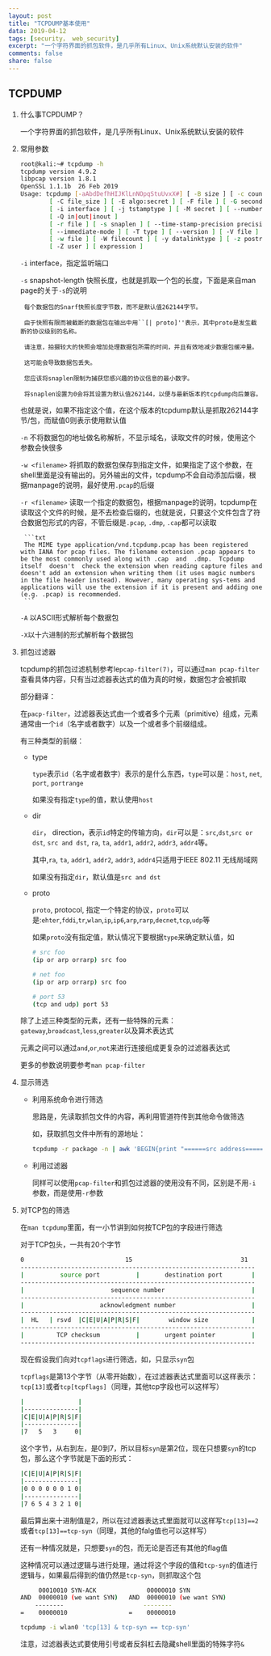 ```yaml
---
layout: post
title: "TCPDUMP基本使用"
data: 2019-04-12
tags: [security， web_security]
excerpt: "一个字符界面的抓包软件，是几乎所有Linux、Unix系统默认安装的软件"
comments: false
share: false
---
```


## TCPDUMP

1. 什么事TCPDUMP？

    一个字符界面的抓包软件，是几乎所有Linux、Unix系统默认安装的软件

2. 常用参数

    ```bash
    root@kali:~# tcpdump -h
    tcpdump version 4.9.2
    libpcap version 1.8.1
    OpenSSL 1.1.1b  26 Feb 2019
    Usage: tcpdump [-aAbdDefhHIJKlLnNOpqStuUvxX#] [ -B size ] [ -c count ]
            [ -C file_size ] [ -E algo:secret ] [ -F file ] [ -G seconds ]
            [ -i interface ] [ -j tstamptype ] [ -M secret ] [ --number ]
            [ -Q in|out|inout ]
            [ -r file ] [ -s snaplen ] [ --time-stamp-precision precision ]
            [ --immediate-mode ] [ -T type ] [ --version ] [ -V file ]
            [ -w file ] [ -W filecount ] [ -y datalinktype ] [ -z postrotate-command ]
            [ -Z user ] [ expression ]
    ```

    `-i` interface，指定监听端口

    `-s` snapshot-length 快照长度，也就是抓取一个包的长度，下面是来自man page的关于`-s`的说明

        每个数据包的Snarf快照长度字节数，而不是默认值262144字节。

        由于快照有限而被截断的数据包在输出中用``[| proto]''表示，其中proto是发生截断的协议级别的名称。

        请注意，拍摄较大的快照会增加处理数据包所需的时间，并且有效地减少数据包缓冲量。

        这可能会导致数据包丢失。

        您应该将snaplen限制为捕获您感兴趣的协议信息的最小数字。

        将snaplen设置为0会将其设置为默认值262144，以便与最新版本的tcpdump向后兼容。

    也就是说，如果不指定这个值，在这个版本的tcpdump默认是抓取262144字节/包，而赋值0则表示使用默认值

    `-n` 不将数据包的地址做名称解析，不显示域名，读取文件的时候，使用这个参数会快很多

    `-w <filename>` 将抓取的数据包保存到指定文件，如果指定了这个参数，在shell里面是没有输出的。另外输出的文件，tcpdump不会自动添加后缀，根据manpage的说明，最好使用`.pcap`的后缀

    `-r <filename>` 读取一个指定的数据包，根据manpage的说明，tcpdump在读取这个文件的时候，是不去检查后缀的，也就是说，只要这个文件包含了符合数据包形式的内容，不管后缀是`.pcap`, `.dmp`, `.cap`都可以读取

        ```txt
        The MIME type application/vnd.tcpdump.pcap has been registered with IANA for pcap files. The filename extension .pcap appears to be the most commonly used along with .cap  and  .dmp.  Tcpdump itself  doesn't  check the extension when reading capture files and doesn't add an extension when writing them (it uses magic numbers in the file header instead). However, many operating sys‐tems and applications will use the extension if it is present and adding one (e.g. .pcap) is recommended.
        ```

    `-A` 以ASCII形式解析每个数据包

    `-X`以十六进制的形式解析每个数据包

3. 抓包过滤器

    tcpdump的抓包过滤机制参考le`pcap-filter(7)`，可以通过`man pcap-filter`查看具体内容，只有当过滤器表达式的值为真的时候，数据包才会被抓取

    部分翻译：

    在`pacp-filter`，过滤器表达式由一个或者多个元素（primitive）组成，元素通常由一个`id`（名字或者数字）以及一个或者多个前缀组成。

    有三种类型的前缀：

    - type

        `type`表示`id`（名字或者数字）表示的是什么东西，`type`可以是：`host`, `net`, `port`, `portrange`

        如果没有指定`type`的值，默认使用`host`

    - dir

        `dir`， direction，表示`id`特定的传输方向，`dir`可以是：`src`,`dst`,`src or dst`, `src and dst`, `ra`, `ta`, `addr1`, `addr2`, `addr3`, `addr4`等。

        其中,`ra`, `ta`, `addr1`, `addr2`, `addr3`, `addr4`只适用于IEEE 802.11 无线局域网

        如果没有指定`dir`，默认值是`src and dst`

    - proto

        `proto`, protocol, 指定一个特定的协议，`proto`可以是:`ehter`,`fddi`,`tr`,`wlan`,`ip`,`ip6`,`arp`,`rarp`,`decnet`,`tcp`,`udp`等

        如果`proto`没有指定值，默认情况下要根据`type`来确定默认值，如

        ```bash
        # src foo
        (ip or arp orrarp) src foo

        # net foo
        (ip or arp orrarp) src foo

        # port 53
        (tcp and udp) port 53
        ```

    除了上述三种类型的元素，还有一些特殊的元素：`gateway`,`broadcast`,`less`,`greater`以及算术表达式

    元素之间可以通过`and`,`or`,`not`来进行连接组成更复杂的过滤器表达式

    更多的参数说明要参考`man pcap-filter`

4. 显示筛选

    - 利用系统命令进行筛选

        思路是，先读取抓包文件的内容，再利用管道符传到其他命令做筛选

        如，获取抓包文件中所有的源地址：

        ```bash
        tcpdump -r package -n | awk 'BEGIN{print "======src address======"}{print $3}' | sort -u
        ```

    - 利用过滤器

        同样可以使用`pcap-filter`和抓包过滤器的使用没有不同，区别是不用`-i`参数，而是使用`-r`参数

5. 对TCP包的筛选

    在`man tcpdump`里面，有一小节讲到如何按TCP包的字段进行筛选

    对于TCP包头，一共有20个字节

    ```bash
    0                            15                              31
    -----------------------------------------------------------------
    |          source port          |       destination port        |
    -----------------------------------------------------------------
    |                        sequence number                        |
    -----------------------------------------------------------------
    |                     acknowledgment number                     |
    -----------------------------------------------------------------
    |  HL   | rsvd  |C|E|U|A|P|R|S|F|        window size            |
    -----------------------------------------------------------------
    |         TCP checksum          |       urgent pointer          |
    -----------------------------------------------------------------
    ```

    现在假设我们向对`tcpflags`进行筛选，如，只显示`syn`包

    `tcpflags`是第13个字节（从零开始数），在过滤器表达式里面可以这样表示：`tcp[13]`或者`tcp[tcpflags]`（同理，其他tcp字段也可以这样写）

    ```bash
    |               |
    |---------------|
    |C|E|U|A|P|R|S|F|
    |---------------|
    |7   5   3     0|
    ```

    这个字节，从右到左，是0到7，所以目标`syn`是第2位，现在只想要`syn`的tcp包，那么这个字节就是下面的形式：

    ```bash
    |C|E|U|A|P|R|S|F|
    |---------------|
    |0 0 0 0 0 0 1 0|
    |---------------|
    |7 6 5 4 3 2 1 0|
    ```

    最后算出来十进制值是2，所以在过滤器表达式里面就可以这样写`tcp[13]==2`或者`tcp[13]==tcp-syn`（同理，其他的falg值也可以这样写）

    还有一种情况就是，只想要`syn`的包，而无论是否还有其他的flag值

    这种情况可以通过逻辑与进行处理，通过将这个字段的值和`tcp-syn`的值进行逻辑与，如果最后得到的值仍然是`tcp-syn`，则抓取这个包

    ```bash
         00010010 SYN-ACK              00000010 SYN
    AND  00000010 (we want SYN)   AND  00000010 (we want SYN)
        --------                      --------
    =    00000010                 =    00000010

    ```

    ```bash
    tcpdump -i wlan0 'tcp[13] & tcp-syn == tcp-syn'
    ```

    注意，过滤器表达式要使用引号或者反斜杠去隐藏shell里面的特殊字符`&`
